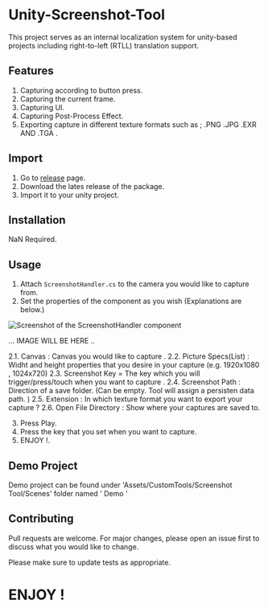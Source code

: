 # Unity-Screenshot-Tool

This project serves as an internal localization system for unity-based projects including right-to-left (RTLL) translation support.

## Features
1. Capturing according to button press.
2. Capturing the current frame.
3. Capturing UI.
4. Capturing Post-Process Effect.
5. Exporting capture in different texture formats such as ; .PNG .JPG .EXR AND .TGA .


## Import

1. Go to [release](https://github.com/ertanturan/Unity-Screenshot-Tool/releases) page.
2. Download the lates release of the package.
3. Import it to your unity project.

## Installation

NaN Required.

## Usage

1. Attach `ScreenshotHandler.cs` to the camera you would like to capture from.
2. Set the properties of the component as you wish (Explanations are below.)



![Screenshot of the ScreenshotHandler component](https://prnt.sc/qjy0sh)

... IMAGE WILL BE HERE ..

2.1. Canvas : Canvas you would like to capture .
2.2. Picture Specs(List) :  Widht and height properties that you desire in your capture (e.g. 1920x1080 , 1024x720)
2.3. Screenshot Key = The key which you will trigger/press/touch when you want to capture .
2.4. Screenshot Path : Direction of a save folder. (Can be empty. Tool will assign a persisten data path. )
2.5. Extension : In which texture format you want to export your capture ?
2.6. Open File Directory : Show where your captures are saved to.

3. Press Play.
4. Press the key that you set when you want to capture.
5. ENJOY !.

## Demo Project

Demo project can be found under 'Assets/CustomTools/Screenshot Tool/Scenes' folder named ' Demo '

## Contributing
Pull requests are welcome. For major changes, please open an issue first to discuss what you would like to change.

Please make sure to update tests as appropriate.


# ENJOY !
